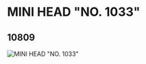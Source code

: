 # MINI HEAD "NO. 1033"
## 10809
![MINI HEAD "NO. 1033"](https://lc-www-live-s.legocdn.com/media/bricks/5/2/6006578.jpg)